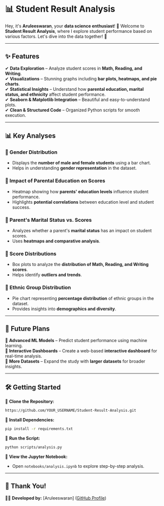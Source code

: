 # 📊 Student Result Analysis

Hey, it's **Aruleeswaran**, your **data science enthusiast**! 🚀 Welcome to **Student Result Analysis**, where I explore student performance based on various factors. Let's dive into the data together! 🎉

---
## ✨ Features

✔ **Data Exploration** – Analyze student scores in **Math, Reading, and Writing**.  
✔ **Visualizations** – Stunning graphs including **bar plots, heatmaps, and pie charts**.  
✔ **Statistical Insights** – Understand how **parental education, marital status, and ethnicity** affect student performance.  
✔ **Seaborn & Matplotlib Integration** – Beautiful and easy-to-understand plots.  
✔ **Clean & Structured Code** – Organized Python scripts for smooth execution.  

---
## 📊 Key Analyses

### 📌 Gender Distribution
- Displays the **number of male and female students** using a bar chart.
- Helps in understanding **gender representation** in the dataset.

### 📌 Impact of Parental Education on Scores
- Heatmap showing how **parents' education levels** influence student performance.
- Highlights **potential correlations** between education level and student success.

### 📌 Parent's Marital Status vs. Scores
- Analyzes whether a parent's **marital status** has an impact on student scores.
- Uses **heatmaps and comparative analysis**.

### 📌 Score Distributions
- Box plots to analyze the **distribution of Math, Reading, and Writing scores**.
- Helps identify **outliers and trends**.

### 📌 Ethnic Group Distribution
- Pie chart representing **percentage distribution** of ethnic groups in the dataset.
- Provides insights into **demographics and diversity**.

---
## 🚀 Future Plans

🌟 **Advanced ML Models** – Predict student performance using machine learning.  
🌟 **Interactive Dashboards** – Create a web-based **interactive dashboard** for real-time analysis.  
🌟 **More Datasets** – Expand the study with **larger datasets** for broader insights.  

---
## 🛠️ Getting Started

🔹 **Clone the Repository:**  
```sh
https://github.com/YOUR_USERNAME/Student-Result-Analysis.git
```
🔹 **Install Dependencies:**  
```sh
pip install -r requirements.txt
```
🔹 **Run the Script:**  
```sh
python scripts/analysis.py
```
🔹 **View the Jupyter Notebook:**  
- Open `notebooks/analysis.ipynb` to explore step-by-step analysis.

---
## 🙌 Thank You!
👩‍💻 **Developed by:** [Aruleeswaran] ([GitHub Profile](https://github.com/Aruleeswarangithub))

